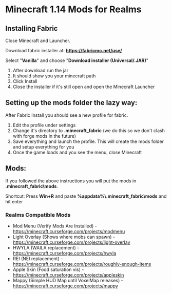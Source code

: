 # Minecraft 1.14 Mods for Realms

## Installing Fabric
Close Minecraft and Launcher.

Download fabric installer at: **https://fabricmc.net/use/**

Select "**Vanilla**" and choose "**Download installer (Universal/.JAR)**"

1. After download run the jar
2. It should show you your minecraft path
3. Click Install
4. Close the installer if it's still open and open the Minecraft Launcher

## Setting up the mods folder the lazy way:
After Fabric Install you should see a new profile for fabric. 
1. Edit the profile under settings
2. Change it's directory to **.minecraft_fabric** (we do this so we don't clash with forge mods in the future)
3. Save everything and launch the profile. This will create the mods folder and setup everything for you
4. Once the game loads and you see the menu, close Minecraft

## Mods:
If you followed the above instructions you will put the mods in **.minecraft_fabric\mods**.

Shortcut: Press **Win+R** and paste **%appdata%\\.minecraft_fabric\\mods** and hit enter

### Realms Compatible Mods
* Mod Menu (Verify Mods Are Installed) - https://minecraft.curseforge.com/projects/modmenu
* Light Overlay (Shows where mobs can spawn) - https://minecraft.curseforge.com/projects/light-overlay
* HWYLA (WAILA replacement) - https://minecraft.curseforge.com/projects/hwyla
* REI (NEI replacement) - https://minecraft.curseforge.com/projects/roughly-enough-items
* Apple Skin (Food saturation vis) - https://minecraft.curseforge.com/projects/appleskin
* Mappy (Simple HUD Map until VoxelMap releases) - https://minecraft.curseforge.com/projects/mappy
